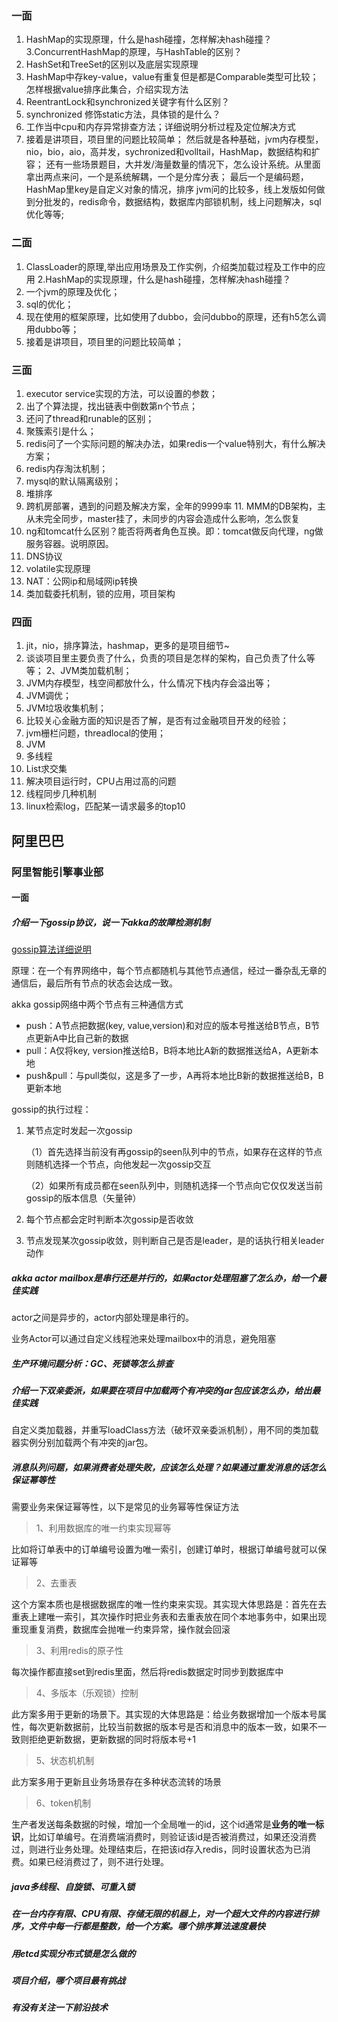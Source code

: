 ### 一面

1. HashMap的实现原理，什么是hash碰撞，怎样解决hash碰撞？ 3.ConcurrentHashMap的原理，与HashTable的区别？
2. HashSet和TreeSet的区别以及底层实现原理
3. HashMap中存key-value，value有重复但是都是Comparable类型可比较；怎样根据value排序此集合，介绍实现方法
4. ReentrantLock和synchronized关键字有什么区别？
5. synchronized 修饰static方法，具体锁的是什么？
6. 工作当中cpu和内存异常排查方法；详细说明分析过程及定位解决方式
7. 接着是讲项目，项目里的问题比较简单； 然后就是各种基础，jvm内存模型，nio，bio，aio，高并发，sychronized和volltail，HashMap，数据结构和扩容； 还有一些场景题目，大并发/海量数量的情况下，怎么设计系统。从里面拿出两点来问，一个是系统解耦，一个是分库分表； 最后一个是编码题，HashMap里key是自定义对象的情况，排序 jvm问的比较多，线上发版如何做到分批发的，redis命令，数据结构，数据库内部锁机制，线上问题解决，sql优化等等;

### 二面

1. ClassLoader的原理,举出应用场景及工作实例，介绍类加载过程及工作中的应用 2.HashMap的实现原理，什么是hash碰撞，怎样解决hash碰撞？ 
2. 一个jvm的原理及优化；
3. sql的优化；
4. 现在使用的框架原理，比如使用了dubbo，会问dubbo的原理，还有h5怎么调用dubbo等；
5. 接着是讲项目，项目里的问题比较简单；

### 三面

1. executor service实现的方法，可以设置的参数；
2. 出了个算法提，找出链表中倒数第n个节点；
3. 还问了thread和runable的区别；
4. 聚簇索引是什么；
5. redis问了一个实际问题的解决办法，如果redis一个value特别大，有什么解决方案；
6. redis内存淘汰机制；
7. mysql的默认隔离级别；
8. 堆排序
9.  跨机房部署，遇到的问题及解决方案，全年的9999率 11. MMM的DB架构，主从未完全同步，master挂了，未同步的内容会造成什么影响，怎么恢复
10.  ng和tomcat什么区别？能否将两者角色互换。即：tomcat做反向代理，ng做服务容器。说明原因。
11. DNS协议
12. volatile实现原理
13. NAT：公网ip和局域网ip转换
14. 类加载委托机制，锁的应用，项目架构

### 四面

1.  jit，nio，排序算法，hashmap，更多的是项目细节~
2. 谈谈项目里主要负责了什么，负责的项目是怎样的架构，自己负责了什么等等； 2、JVM类加载机制；
3. JVM内存模型，栈空间都放什么，什么情况下栈内存会溢出等；
4. JVM调优；
5. JVM垃圾收集机制；
6. 比较关心金融方面的知识是否了解，是否有过金融项目开发的经验；
7. jvm栅栏问题，threadlocal的使用；
8. JVM
9. 多线程
10. List求交集
11. 解决项目运行时，CPU占用过高的问题
12. 线程同步几种机制
13. linux检索log，匹配某一请求最多的top10



## 阿里巴巴

### 阿里智能引擎事业部

#### 一面

##### 介绍一下gossip协议，说一下akka的故障检测机制

[gossip算法详细说明](http://blog.csdn.net/chen77716/article/details/6275762)

原理：在一个有界网络中，每个节点都随机与其他节点通信，经过一番杂乱无章的通信后，最后所有节点的状态会达成一致。

akka gossip网络中两个节点有三种通信方式

- push：A节点把数据(key, value,version)和对应的版本号推送给B节点，B节点更新A中比自己新的数据
- pull：A仅将key, version推送给B，B将本地比A新的数据推送给A，A更新本地
- push&pull：与pull类似，这是多了一步，A再将本地比B新的数据推送给B，B更新本地

gossip的执行过程：

1. 某节点定时发起一次gossip

   （1）首先选择当前没有再gossip的seen队列中的节点，如果存在这样的节点则随机选择一个节点，向他发起一次gossip交互

   （2）如果所有成员都在seen队列中，则随机选择一个节点向它仅仅发送当前gossip的版本信息（矢量钟）

2. 每个节点都会定时判断本次gossip是否收敛

3. 节点发现某次gossip收敛，则判断自己是否是leader，是的话执行相关leader动作



##### akka actor mailbox是串行还是并行的，如果actor处理阻塞了怎么办，给一个最佳实践

actor之间是异步的，actor内部处理是串行的。

业务Actor可以通过自定义线程池来处理mailbox中的消息，避免阻塞



##### 生产环境问题分析：GC、死锁等怎么排查



##### 介绍一下双亲委派，如果要在项目中加载两个有冲突的jar包应该怎么办，给出最佳实践

自定义类加载器，并重写loadClass方法（破坏双亲委派机制），用不同的类加载器实例分别加载两个有冲突的jar包。

##### 消息队列问题，如果消费者处理失败，应该怎么处理？如果通过重发消息的话怎么保证幂等性

需要业务来保证幂等性，以下是常见的业务幂等性保证方法

> 1、利用数据库的唯一约束实现幂等

比如将订单表中的订单编号设置为唯一索引，创建订单时，根据订单编号就可以保证幂等

> 2、去重表

这个方案本质也是根据数据库的唯一性约束来实现。其实现大体思路是：首先在去重表上建唯一索引，其次操作时把业务表和去重表放在同个本地事务中，如果出现重现重复消费，数据库会抛唯一约束异常，操作就会回滚

> 3、利用redis的原子性

每次操作都直接set到redis里面，然后将redis数据定时同步到数据库中

> 4、多版本（乐观锁）控制

此方案多用于更新的场景下。其实现的大体思路是：给业务数据增加一个版本号属性，每次更新数据前，比较当前数据的版本号是否和消息中的版本一致，如果不一致则拒绝更新数据，更新数据的同时将版本号+1

> 5、状态机机制

此方案多用于更新且业务场景存在多种状态流转的场景

> 6、token机制

生产者发送每条数据的时候，增加一个全局唯一的id，这个id通常是**业务的唯一标识**，比如订单编号。在消费端消费时，则验证该id是否被消费过，如果还没消费过，则进行业务处理。处理结束后，在把该id存入redis，同时设置状态为已消费。如果已经消费过了，则不进行处理。

##### java多线程、自旋锁、可重入锁

##### 在一台内存有限、CPU有限、存储无限的机器上，对一个超大文件的内容进行排序，文件中每一行都是整数，给一个方案。哪个排序算法速度最快

##### 用etcd实现分布式锁是怎么做的

##### 项目介绍，哪个项目最有挑战

##### 有没有关注一下前沿技术
